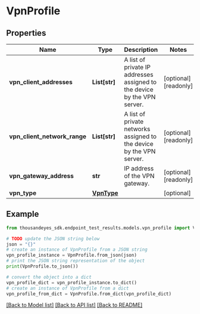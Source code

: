 # VpnProfile


## Properties

Name | Type | Description | Notes
------------ | ------------- | ------------- | -------------
**vpn_client_addresses** | **List[str]** | A list of private IP addresses assigned to the device by the VPN server. | [optional] [readonly] 
**vpn_client_network_range** | **List[str]** | A list of private networks assigned to the device by the VPN server. | [optional] [readonly] 
**vpn_gateway_address** | **str** | IP address of the VPN gateway. | [optional] [readonly] 
**vpn_type** | [**VpnType**](VpnType.md) |  | [optional] 

## Example

```python
from thousandeyes_sdk.endpoint_test_results.models.vpn_profile import VpnProfile

# TODO update the JSON string below
json = "{}"
# create an instance of VpnProfile from a JSON string
vpn_profile_instance = VpnProfile.from_json(json)
# print the JSON string representation of the object
print(VpnProfile.to_json())

# convert the object into a dict
vpn_profile_dict = vpn_profile_instance.to_dict()
# create an instance of VpnProfile from a dict
vpn_profile_from_dict = VpnProfile.from_dict(vpn_profile_dict)
```
[[Back to Model list]](../README.md#documentation-for-models) [[Back to API list]](../README.md#documentation-for-api-endpoints) [[Back to README]](../README.md)


